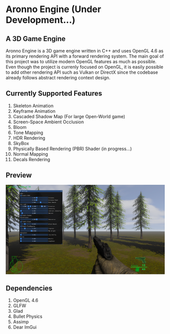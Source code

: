 # Aronno Engine (Under Development...)

## A 3D Game Engine
Aronno Engine is a 3D game engine written in C++ and uses OpenGL 4.6 as its primary rendering API with a forward rendering system.
The main goal of this project was to utilize modern OpenGL features as much as possible. Even though the project is currenly focused on OpenGL, 
it is easily possible to add other rendering API such as Vulkan or DirectX since the codebase already follows abstract rendering context design.

## Currently Supported Features

1. Skeleton Animation
2. Keyframe Animation
3. Cascaded Shadow Map (For large Open-World game)
4. Screen-Space Ambient Occlusion
5. Bloom
6. Tone Mapping
7. HDR Rendering
8. SkyBox
9. Physically Based Rendering (PBR) Shader (in progress...)
10. Normal Mapping
11. Decals Rendering

## Preview

![preview](media/demo-1.png)

## Dependencies

1. OpenGL 4.6
2. GLFW
3. Glad
4. Bullet Physics
5. Assimp
6. Dear ImGui

